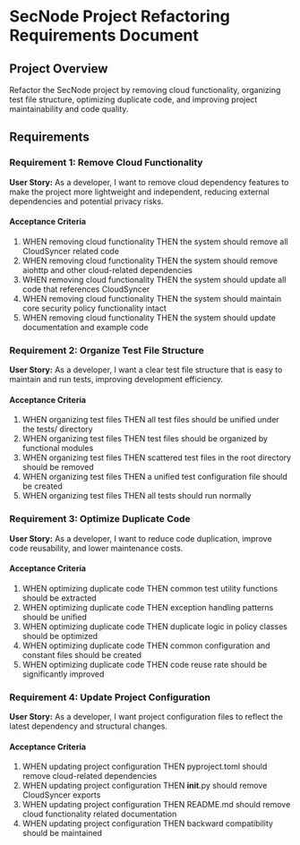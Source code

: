 # SecNode Project Refactoring Requirements Document

## Project Overview

Refactor the SecNode project by removing cloud functionality, organizing test file structure, optimizing duplicate code, and improving project maintainability and code quality.

## Requirements

### Requirement 1: Remove Cloud Functionality

**User Story:** As a developer, I want to remove cloud dependency features to make the project more lightweight and independent, reducing external dependencies and potential privacy risks.

#### Acceptance Criteria

1. WHEN removing cloud functionality THEN the system should remove all CloudSyncer related code
2. WHEN removing cloud functionality THEN the system should remove aiohttp and other cloud-related dependencies
3. WHEN removing cloud functionality THEN the system should update all code that references CloudSyncer
4. WHEN removing cloud functionality THEN the system should maintain core security policy functionality intact
5. WHEN removing cloud functionality THEN the system should update documentation and example code

### Requirement 2: Organize Test File Structure

**User Story:** As a developer, I want a clear test file structure that is easy to maintain and run tests, improving development efficiency.

#### Acceptance Criteria

1. WHEN organizing test files THEN all test files should be unified under the tests/ directory
2. WHEN organizing test files THEN test files should be organized by functional modules
3. WHEN organizing test files THEN scattered test files in the root directory should be removed
4. WHEN organizing test files THEN a unified test configuration file should be created
5. WHEN organizing test files THEN all tests should run normally

### Requirement 3: Optimize Duplicate Code

**User Story:** As a developer, I want to reduce code duplication, improve code reusability, and lower maintenance costs.

#### Acceptance Criteria

1. WHEN optimizing duplicate code THEN common test utility functions should be extracted
2. WHEN optimizing duplicate code THEN exception handling patterns should be unified
3. WHEN optimizing duplicate code THEN duplicate logic in policy classes should be optimized
4. WHEN optimizing duplicate code THEN common configuration and constant files should be created
5. WHEN optimizing duplicate code THEN code reuse rate should be significantly improved

### Requirement 4: Update Project Configuration

**User Story:** As a developer, I want project configuration files to reflect the latest dependency and structural changes.

#### Acceptance Criteria

1. WHEN updating project configuration THEN pyproject.toml should remove cloud-related dependencies
2. WHEN updating project configuration THEN __init__.py should remove CloudSyncer exports
3. WHEN updating project configuration THEN README.md should remove cloud functionality related documentation
4. WHEN updating project configuration THEN backward compatibility should be maintained